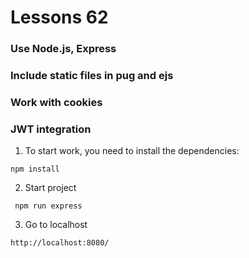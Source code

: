# Lessons 62
### Use Node.js, Express
### Include static files in pug and ejs
### Work with cookies
### JWT integration 

1. To start work, you need to install the dependencies:
```
npm install
```
2. Start project
```
 npm run express
```
3. Go to localhost
```
http://localhost:8080/
```
